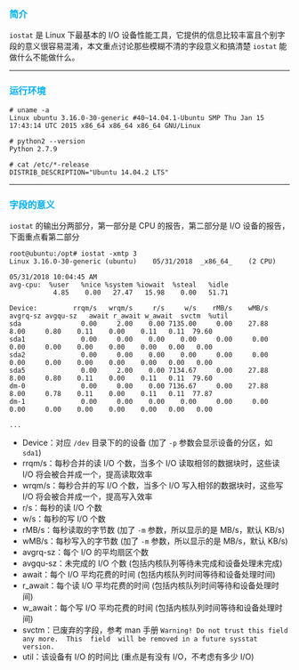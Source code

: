 ### <font color=#00b0f0>简介</font>

`iostat` 是 Linux 下最基本的 I/O 设备性能工具，它提供的信息比较丰富且个别字段的意义很容易混淆，本文重点讨论那些模糊不清的字段意义和搞清楚 `iostat` 能做什么不能做什么。

---

### <font color=#00b0f0>运行环境</font>

```
# uname -a
Linux ubuntu 3.16.0-30-generic #40~14.04.1-Ubuntu SMP Thu Jan 15 17:43:14 UTC 2015 x86_64 x86_64 x86_64 GNU/Linux

# python2 --version
Python 2.7.9

# cat /etc/*-release
DISTRIB_DESCRIPTION="Ubuntu 14.04.2 LTS"
```

---

### <font color=#00b0f0>字段的意义</font>

`iostat` 的输出分两部分，第一部分是 CPU 的报告，第二部分是 I/O 设备的报告，下面重点看第二部分

```
root@ubuntu:/opt# iostat -xmtp 3
Linux 3.16.0-30-generic (ubuntu) 	05/31/2018 	_x86_64_	(2 CPU)

05/31/2018 10:04:45 AM
avg-cpu:  %user   %nice %system %iowait  %steal   %idle
           4.85    0.00   27.47   15.98    0.00   51.71

Device:         rrqm/s   wrqm/s     r/s     w/s    rMB/s    wMB/s avgrq-sz avgqu-sz   await r_await w_await  svctm  %util
sda               0.00     2.00    0.00 7135.00     0.00    27.88     8.00     0.80    0.11    0.00    0.11   0.11  79.60
sda1              0.00     0.00    0.00    0.00     0.00     0.00     0.00     0.00    0.00    0.00    0.00   0.00   0.00
sda2              0.00     0.00    0.00    0.00     0.00     0.00     0.00     0.00    0.00    0.00    0.00   0.00   0.00
sda5              0.00     2.00    0.00 7134.67     0.00    27.88     8.00     0.80    0.11    0.00    0.11   0.11  79.60
dm-0              0.00     0.00    0.00 7136.67     0.00    27.88     8.00     0.78    0.11    0.00    0.11   0.11  77.87
dm-1              0.00     0.00    0.00    0.00     0.00     0.00     0.00     0.00    0.00    0.00    0.00   0.00   0.00

...
```

- Device：对应 `/dev` 目录下的的设备 (加了 `-p` 参数会显示设备的分区，如 `sda1`)
- rrqm/s：每秒合并的读 I/O 个数，当多个 I/O 读取相邻的数据块时，这些读 I/O 将会被合并成一个，提高读取效率
- wrqm/s：每秒合并的写 I/O 个数，当多个 I/O 写入相邻的数据块时，这些写 I/O 将会被合并成一个，提高写入效率
- r/s：每秒的读 I/O 个数
- w/s：每秒的写 I/O 个数
- rMB/s：每秒读取的字节数 (加了 `-m` 参数，所以显示的是 MB/s，默认 KB/s)
- wMB/s：每秒写入的字节数 (加了 `-m` 参数，所以显示的是 MB/s，默认 KB/s)
- avgrq-sz：每个 I/O 的平均扇区个数
- avgqu-sz：未完成的 I/O 个数 (包括内核队列等待未完成和设备处理未完成)
- await：每个 I/O 平均花费的时间 (包括内核队列时间等待和设备处理时间)
- r_await：每个读 I/O 平均花费的时间 (包括内核队列时间等待和设备处理时间)
- w_await：每个写 I/O 平均花费的时间 (包括内核队列时间等待和设备处理时间)
- svctm：已废弃的字段，参考 man 手册 `Warning! Do not trust this field any more.  This  field  will be removed in a future sysstat version.`
- util：该设备有 I/O 的时间比 (重点是有没有 I/O，不考虑有多少 I/O)
